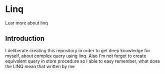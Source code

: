# Linq
Lear more about linq

## Introduction
I deliberate creating this repository in order to get deep knowledge for myself, about complex query using linq. 
Also I'm not forget to create equivalent query in store procedure so I able to easy remember, what does the LINQ mean that written by me

